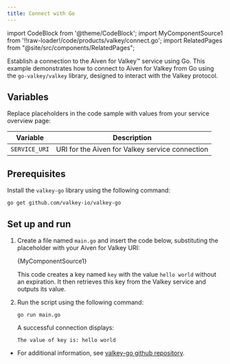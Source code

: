 ```yaml
---
title: Connect with Go
---
```

import CodeBlock from '@theme/CodeBlock';
import MyComponentSource1 from '!!raw-loader!/code/products/valkey/connect.go';
import RelatedPages from "@site/src/components/RelatedPages";

Establish a connection to the Aiven for Valkey™ service using Go. This example demonstrates how to connect to Aiven for Valkey from Go using the `go-valkey/valkey` library, designed to interact with the Valkey protocol.

## Variables

Replace placeholders in the code sample with values from your service overview page:

| Variable    | Description                                                  |
| ----------- | ------------------------------------------------------------ |
| `SERVICE_URI` | URI for the Aiven for Valkey service connection |

## Prerequisites

Install the `valkey-go` library using the following command:

```shell
go get github.com/valkey-io/valkey-go
```

## Set up and run

1. Create a file named `main.go` and insert the code below, substituting the placeholder
   with your Aiven for Valkey URI:

   <CodeBlock language='go'>{MyComponentSource1}</CodeBlock>

   This code creates a key named `key` with the value `hello world` without an expiration.
   It then retrieves this key from the Valkey service and outputs its value.

1. Run the script using the following command:

   ```shell
   go run main.go
   ```

   A successful connection displays:

   ```plaintext
   The value of key is: hello world
   ```

<RelatedPages/>

- For additional information, see [valkey-go github repository](https://github.com/valkey-io/valkey-go).
